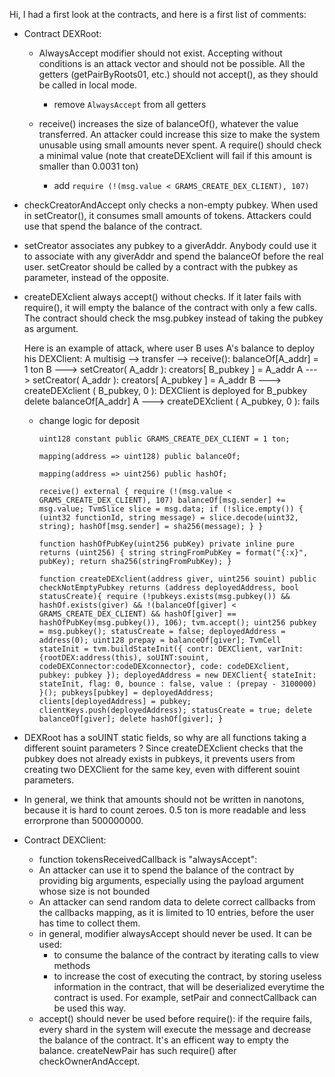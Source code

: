 Hi, I had a first look at the contracts, and here is a first list of comments:
* Contract DEXRoot:

  * AlwaysAccept modifier should not exist. Accepting without
    conditions is an attack vector and should not be possible.
    All the getters (getPairByRoots01, etc.) should not accept(),
    as they should be called in local mode.

    + remove `AlwaysAccept` from all getters

  * receive() increases the size of balanceOf(), whatever the value
    transferred. An attacker could increase this size to make the
    system unusable using small amounts never spent. A require()
    should check a minimal value (note that createDEXclient will
    fail if this amount is smaller than 0.0031 ton)

    + add `require (!(msg.value < GRAMS_CREATE_DEX_CLIENT), 107)`

 * checkCreatorAndAccept only checks a non-empty pubkey. When used
    in setCreator(), it consumes small amounts of tokens. Attackers
    could use that spend the balance of the contract.

 * setCreator associates any pubkey to a giverAddr. Anybody could use
    it to associate with any giverAddr and spend the balanceOf
    before the real user. setCreator should be called by a contract
    with the pubkey as parameter, instead of the opposite.

 * createDEXclient always accept() without checks. If it later fails
    with require(), it will empty the balance of the contract with
    only a few calls. The contract should check the msg.pubkey instead
    of taking the pubkey as argument.

    Here is an example of attack, where user B uses A's balance to deploy
    his DEXClient:
    A multisig --> transfer --> receive(): balanceOf[A_addr] = 1 ton
    B ---> setCreator( A_addr ): creators[ B_pubkey ] = A_addr
    A ---> setCreator( A_addr ): creators[ A_pubkey ] = A_addr
    B ---> createDEXclient ( B_pubkey, 0 ):
           DEXClient is deployed for B_pubkey
           delete balanceOf[A_addr]
    A ---> createDEXclient ( A_pubkey, 0 ): fails

    + change logic for deposit

        `uint128 constant public GRAMS_CREATE_DEX_CLIENT = 1 ton;`
        
        `mapping(address => uint128) public balanceOf;`

        `mapping(address => uint256) public hashOf;`

        `receive() external {
          require (!(msg.value < GRAMS_CREATE_DEX_CLIENT), 107)
          balanceOf[msg.sender] += msg.value;
          TvmSlice slice = msg.data;
          if (!slice.empty()) {
            (uint32 functionId, string message) = slice.decode(uint32, string);
            hashOf[msg.sender] = sha256(message);
          }
        }`

        `function hashOfPubKey(uint256 pubKey) private inline pure returns (uint256) {
          string stringFromPubKey = format("{:x}", pubKey);
          return sha256(stringFromPubKey);
        }`

        `function createDEXclient(address giver, uint256 souint) public checkNotEmptyPubkey returns (address deployedAddress, bool statusCreate){
          require (!pubkeys.exists(msg.pubkey()) && hashOf.exists(giver) && !(balanceOf[giver] < GRAMS_CREATE_DEX_CLIENT) && hashOf[giver] == hashOfPubKey(msg.pubkey()), 106);
          tvm.accept();
          uint256 pubkey = msg.pubkey();
          statusCreate = false;
          deployedAddress = address(0);
          uint128 prepay = balanceOf[giver];
          TvmCell stateInit = tvm.buildStateInit({
            contr: DEXClient,
            varInit: {rootDEX:address(this), soUINT:souint, codeDEXConnector:codeDEXconnector},
            code: codeDEXclient,
            pubkey: pubkey
          });
          deployedAddress = new DEXClient{
            stateInit: stateInit,
            flag: 0,
            bounce : false,
            value : (prepay - 3100000)
          }();
          pubkeys[pubkey] = deployedAddress;
          clients[deployedAddress] = pubkey;
          clientKeys.push(deployedAddress);
          statusCreate = true;
          delete balanceOf[giver];
          delete hashOf[giver];
        }`

 * DEXRoot has a soUINT static fields, so why are all functions
   taking a different souint parameters ? Since createDEXclient
   checks that the pubkey does not already exists in pubkeys,
   it prevents users from creating two DEXClient for the same key,
   even with different souint parameters.


 * In general, we think that amounts should not be written in
   nanotons, because it is hard to count zeroes. 0.5 ton is
   more readable and less errorprone than 500000000.

* Contract DEXClient:
  * function tokensReceivedCallback is "alwaysAccept":
   * An attacker can use it to spend the balance of the contract
     by providing big arguments, especially using the payload
     argument whose size is not bounded
   * An attacker can send random data to delete correct callbacks
     from the callbacks mapping, as it is limited to 10 entries,
     before the user has time to collect them.
  * in general, modifier alwaysAccept should never be used. It can be
     used:
     * to consume the balance of the contract by iterating calls to
       view methods
     * to increase the cost of executing the contract, by storing
       useless information in the contract, that will be deserialized
       everytime the contract is used. For example, setPair and
       connectCallback can be used this way.
  * accept() should never be used before require(): if the require
    fails, every shard in the system will execute the message and
    decrease the balance of the contract. It's an efficent way to
    empty the balance.  createNewPair has such require() after
    checkOwnerAndAccept.
